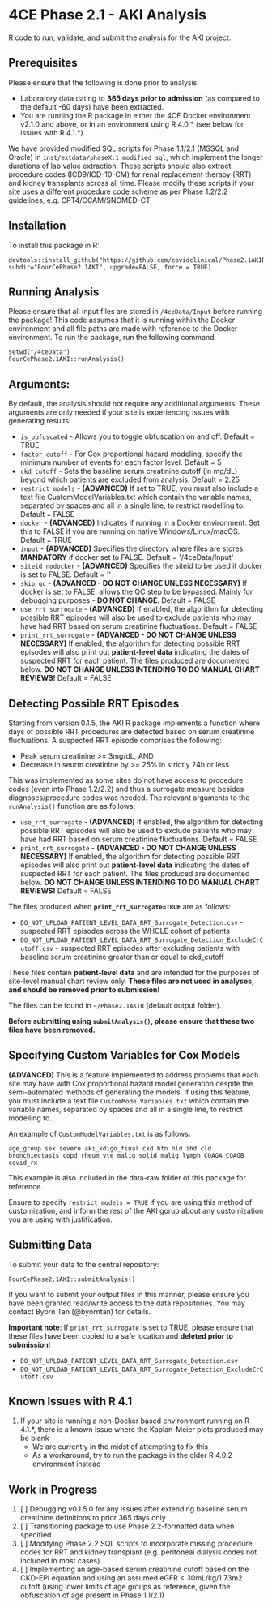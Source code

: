 # 4CE Phase 2.1 - AKI Analysis
R code to run, validate, and submit the analysis for the AKI project.

## Prerequisites
Please ensure that the following is done prior to analysis:
- Laboratory data dating to **365 days prior to admission** (as compared to the default -60 days) have been extracted.
- You are running the R package in either the 4CE Docker environment v2.1.0 and above, or in an environment using R 4.0.\* (see below for issues with R 4.1.\*)

We have provided modified SQL scripts for Phase 1.1/2.1 (MSSQL and Oracle) in `inst/extdata/phaseX.1_modified_sql`, which implement the longer durations of lab value extraction. 
These scripts should also extract procedure codes (ICD9/ICD-10-CM) for renal replacement therapy (RRT) and kidney transplants across all time.
Please modify these scripts if your site uses a different procedure code scheme as per Phase 1.2/2.2 guidelines, e.g. CPT4/CCAM/SNOMED-CT

## Installation
To install this package in R:
```
devtools::install_github("https://github.com/covidclinical/Phase2.1AKIRPackage", subdir="FourCePhase2.1AKI", upgrade=FALSE, force = TRUE)
```

## Running Analysis
Please ensure that all input files are stored in `/4ceData/Input` before running the package!
This code assumes that it is running within the Docker environment and all file paths are made with reference to the Docker environment.
To run the package, run the following command:

```
setwd("/4ceData")
FourCePhase2.1AKI::runAnalysis()
```
## Arguments:
By default, the analysis should not require any additional arguments.
These arguments are only needed if your site is experiencing issues with generating results:
- `is_obfuscated` - Allows you to toggle obfuscation on and off. Default = TRUE
- `factor_cutoff` - For Cox proportional hazard modeling, specify the minimum number of events for each factor level. Default = 5
- `ckd_cutoff` - Sets the baseline serum creatinine cutoff (in mg/dL) beyond which patients are excluded from analysis. Default = 2.25
- `restrict_models` - **(ADVANCED)** If set to TRUE, you must also include a text file CustomModelVariables.txt which contain the variable names, separated by spaces and all in a single line, to restrict modelling to. Default = FALSE
- `docker` - **(ADVANCED)** Indicates if running in a Docker environment. Set this to FALSE if you are running on native Windows/Linux/macOS. Default = TRUE
- `input` - **(ADVANCED)** Specifies the directory where files are stores. **MANDATORY** if docker set to FALSE. Default = '/4ceData/Input'
- `siteid_nodocker` - **(ADVANCED)** Specifies the siteid to be used if docker is set to FALSE. Default = ''
- `skip_qc` - **(ADVANCED - DO NOT CHANGE UNLESS NECESSARY)** If docker is set to FALSE, allows the QC step to be bypassed. Mainly for debugging purposes - **DO NOT CHANGE**. Default = FALSE
- `use_rrt_surrogate` - **(ADVANCED)** If enabled, the algorithm for detecting possible RRT episodes will also be used to exclude patients who may have had RRT based on serum creatinine fluctuations. Default = FALSE
- `print_rrt_surrogate` - **(ADVANCED - DO NOT CHANGE UNLESS NECESSARY)** If enabled, the algorithm for detecting possible RRT episodes will also print out **patient-level data** indicating the dates of suspected RRT for each patient. The files produced are documented below. **DO NOT CHANGE UNLESS INTENDING TO DO MANUAL CHART REVIEWS!** Default = FALSE

## Detecting Possible RRT Episodes
Starting from version 0.1.5, the AKI R package implements a function where days of possible RRT procedures are detected based on serum creatinine fluctuations.
A suspected RRT episode comprises the following:
- Peak serum creatinine >= 3mg/dL, AND
- Decrease in seurm creatinine by >= 25% in strictly 24h or less


This was implemented as some sites do not have access to procedure codes (even into Phase 1.2/2.2) and thus a surrogate measure besides diagnoses/procedure codes was needed.
The relevant arguments to the `runAnalysis()` function are as follows:
- `use_rrt_surrogate` - **(ADVANCED)** If enabled, the algorithm for detecting possible RRT episodes will also be used to exclude patients who may have had RRT based on serum creatinine fluctuations. Default = FALSE
- `print_rrt_surrogate` - **(ADVANCED - DO NOT CHANGE UNLESS NECESSARY)** If enabled, the algorithm for detecting possible RRT episodes will also print out **patient-level data** indicating the dates of suspected RRT for each patient. The files produced are documented below. **DO NOT CHANGE UNLESS INTENDING TO DO MANUAL CHART REVIEWS!** Default = FALSE


The files produced when **`print_rrt_surrogate=TRUE`** are as follows:
- `DO_NOT_UPLOAD_PATIENT_LEVEL_DATA_RRT_Surrogate_Detection.csv` - suspected RRT episodes across the WHOLE cohort of patients
- `DO_NOT_UPLOAD_PATIENT_LEVEL_DATA_RRT_Surrogate_Detection_ExcludeCrCutoff.csv` - suspected RRT episodes after excluding patients with baseline serum creatinine greater than or equal to ckd_cutoff

These files contain **patient-level data** and are intended for the purposes of site-level manual chart review only. **These files are not used in analyses, and should be removed prior to submission!**


The files can be found in `~/Phase2.1AKIR` (default output folder).

**Before submitting using `submitAnalysis()`, please ensure that these two files have been removed.**

## Specifying Custom Variables for Cox Models
**(ADVANCED)** This is a feature implemented to address problems that each site may have with Cox proportional hazard model generation despite the semi-automated methods of generating the models. 
If using this feature, you must include a text file `CustomModelVariables.txt` which contain the variable names, separated by spaces and all in a single line, to restrict modelling to. 

An example of `CustomModelVariables.txt` is as follows:
```
age_group sex severe aki_kdigo_final ckd htn hld ihd cld bronchiectasis copd rheum vte malig_solid malig_lymph COAGA COAGB covid_rx 
```
This example is also included in the data-raw folder of this package for reference.

Ensure to specify `restrict_models = TRUE` if you are using this method of customization, and inform the rest of the AKI gorup about any customization you are using with justification.

## Submitting Data
To submit your data to the central repository:

```
FourCePhase2.1AKI::submitAnalysis()
```
If you want to submit your output files in this manner, please ensure you have been granted read/write access to the data repositories. You may contact Byorn Tan (@byorntan) for details.

**Important note**:
If `print_rrt_surrogate` is set to TRUE, please ensure that these files have been copied to a safe location and **deleted prior to submission**!
- `DO_NOT_UPLOAD_PATIENT_LEVEL_DATA_RRT_Surrogate_Detection.csv`
- `DO_NOT_UPLOAD_PATIENT_LEVEL_DATA_RRT_Surrogate_Detection_ExcludeCrCutoff.csv`

## Known Issues with R 4.1
1) If your site is running a non-Docker based environment running on R 4.1.\*, there is a known issue where the Kaplan-Meier plots produced may be blank
   - We are currently in the midst of attempting to fix this
   - As a workaround, try to run the package in the older R 4.0.2 environment instead

## Work in Progress
1) [ ] Debugging v0.1.5.0 for any issues after extending baseline serum creatinine definitions to prior 365 days only
2) [ ] Transitioning package to use Phase 2.2-formatted data when specified
3) [ ] Modifying Phase 2.2 SQL scripts to incorporate missing procedure codes for RRT and kidney transplant (e.g. peritoneal dialysis codes not included in most cases)
4) [ ] Implementing an age-based serum creatinine cutoff based on the CKD-EPI equation and using an assumed eGFR < 30mL/kg/1.73m2 cutoff (using lower limits of age groups as reference, given the obfuscation of age present in Phase 1.1/2.1)

